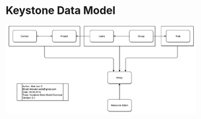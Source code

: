 Keystone Data Model
===================

![](images/keystone-datamodel-img01.png "Keystone Data Model")

